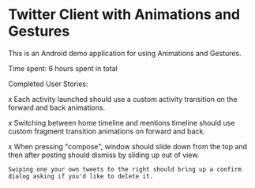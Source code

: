 Twitter Client with Animations and Gestures
================

This is an Android demo application for using Animations and Gestures. 

Time spent: 6 hours spent in total

Completed User Stories:

  x Each activity launched should use a custom activity transition on the forward and back animations.
  
  x Switching between home timeline and mentions timeline should use custom fragment transition animations on forward and back.
  
  x When pressing "compose", window should slide down from the top and then after posting should dismiss by sliding up out of
  view.
  
    Swiping one your own tweets to the right should bring up a confirm dialog asking if you'd like to delete it.
